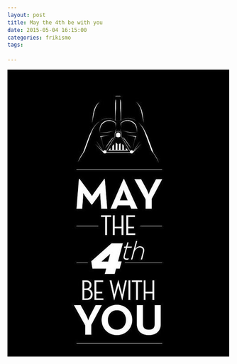 ```yaml
---
layout: post
title: May the 4th be with you
date: 2015-05-04 16:15:00
categories: frikismo
tags:

---
```


![May the 4th](/img/frikismo_maythe4thbewithyou_tumblr_mm9zbtJAnX1rqdftwo1_500.jpg)